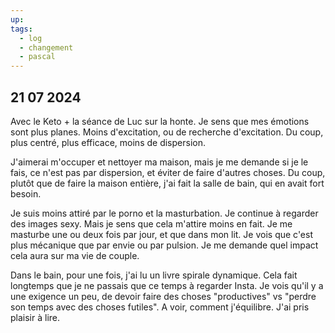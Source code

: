 ```yaml
---
up: 
tags:
  - log
  - changement
  - pascal
---
```

## 21 07 2024
Avec le Keto + la séance de Luc sur la honte.
Je sens que mes émotions sont plus planes. Moins d'excitation, ou de recherche d'excitation. Du coup, plus centré, plus efficace, moins de dispersion.

J'aimerai m'occuper et nettoyer ma maison, mais je me demande si je le fais, ce n'est pas par dispersion, et éviter de faire d'autres choses. Du coup, plutôt que de faire la maison entière, j'ai fait la salle de bain, qui en avait fort besoin.

Je suis moins attiré par le porno et la masturbation. Je continue à regarder des images sexy. Mais je sens que cela m'attire moins en fait. Je me masturbe une ou deux fois par jour, et que dans mon lit. Je vois que c'est plus mécanique que par envie ou par pulsion.
Je me demande quel impact cela aura sur ma vie de couple.

Dans le bain, pour une fois, j'ai lu un livre spirale dynamique. Cela fait longtemps que je ne passais que ce temps à regarder Insta.
Je vois qu'il y a une exigence un peu, de devoir faire des choses "productives" vs "perdre son temps avec des choses futiles". A voir, comment j'équilibre. J'ai pris plaisir à lire.